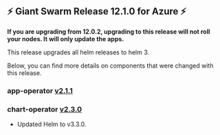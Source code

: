 ## :zap:  Giant Swarm Release 12.1.0 for Azure :zap:

**If you are upgrading from 12.0.2, upgrading to this release will not roll your nodes. It will only update the apps.**

This release upgrades all helm releases to helm 3.

Below, you can find more details on components that were changed with this release.

### app-operator [v2.1.1](https://github.com/giantswarm/app-operator/blob/master/CHANGELOG.md#211---2020-08-26)
### chart-operator [v2.3.0](https://github.com/giantswarm/chart-operator/blob/master/CHANGELOG.md#230---2020-08-24)
- Updated Helm to v3.3.0.
